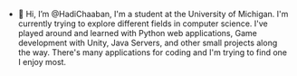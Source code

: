 - 👋 Hi, I’m @HadiChaaban, I'm a student at the University of Michigan. I'm currently trying to explore different fields in computer science. I've played around and learned with Python web applications, Game development with Unity, Java Servers, and other small projects along the way. There's many applications for coding and I'm trying to find one I enjoy most. 

<!---
HadiChaaban/HadiChaaban is a ✨ special ✨ repository because its `README.md` (this file) appears on your GitHub profile.
You can click the Preview link to take a look at your changes.
--->
